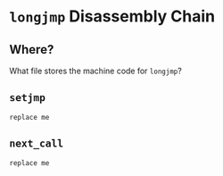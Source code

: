 # `longjmp` Disassembly Chain

## Where?

What file stores the machine code for `longjmp`?

## `setjmp`

```
replace me
```

## `next_call`

```
replace me
```
